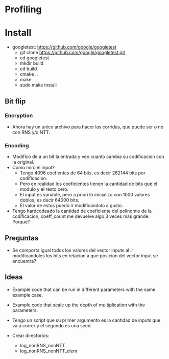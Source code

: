 # Profiling

# Install

- googletest: https://github.com/google/googletest
    - git clone https://github.com/google/googletest.git
    - cd googletest
    - mkdir build
    - cd build
    - cmake ..
    - make
    - sudo make install

## Bit flip

### Encryption

- Ahora hay un unico archivo para hacer las corridas, que puede ser o no con RNS y/o  NTT.

### Encoding

- Modifico de a un bit la entrada y veo cuanto cambia su codificacion con la original.
- Como miro el input?
    - Tengo 4096 coefientes de 64 bits, es decir 262144 bits por codificacion.
    - Pero en realidad los coeficientes tienen la cantidad de bits que el modulo y el resto cero.
    - El input es variable, pero a priori lo inicializo con 1000 valores dobles, es decir 64000 bits.
    - El valor de estos puedo ir modificandolo a gusto.
- Tengo hardcodeado la cantidad de coeficiente del polinomio de la codificacion, coeff_count me devuelve
algo 3 veces mas grande. Porque?

## Preguntas

- Se comporta igual todos los valores del vector inputs al ir modificandoles los bits en relacion a que posicion
del vector input se encuentra?

## Ideas

- Example code that can be run in different parameters with the same example case.
- Example code that scale up the depth of multiplication with the parameters.



- Tengo un script que su primer argumento es la cantidad de inputs que va a correr y el
segundo es una seed.
- Crear directorios:
    - log_nonRNS_nonNTT
    - log_nonRNS_nonNTT_elem
